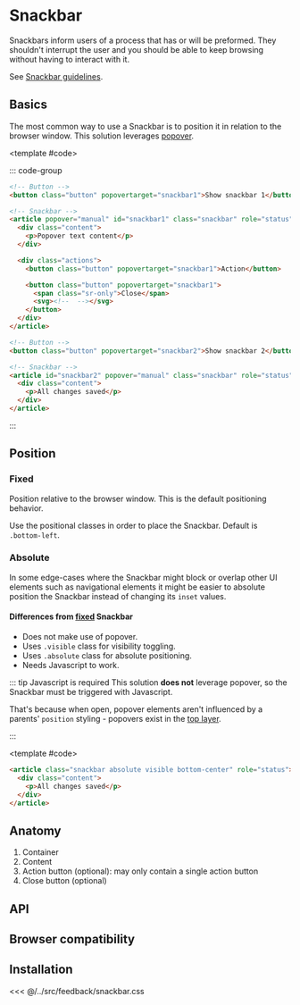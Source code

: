 <script setup>
	import { watch, ref } from "vue"
		import { useTimeoutFn } from '@vueuse/core'

	import Example from "../../.vitepress/theme/app/components/Example.vue"
	import Baseline from "../../.vitepress/theme/app/components/Baseline.vue"

const snackbar2 = ref()
const showSnackbar2 = ref(false)

watch(showSnackbar2, () => useTimeoutFn(() => {
	showSnackbar2.value = false
	snackbar2.value?.hidePopover()
}, 5000))


// Position
const positionSnackbar = ref()
const showPositionSnackbar = ref(false)
const positionClass = ref("")

const { start, stop } = useTimeoutFn(() => {
  showPositionSnackbar.value = false
  positionSnackbar.value?.hidePopover()
}, 2000)

function positionClick(direction) {
  if (showPositionSnackbar.value) {
    showPositionSnackbar.value = false
    positionSnackbar.value?.hidePopover()
  }

  stop()

  positionClass.value = direction
  showPositionSnackbar.value = true

  start()
}

// Watch for when the snackbar is hidden
watch(showPositionSnackbar, (newValue) => {
  if (!newValue) {
    stop()
    positionSnackbar.value?.hidePopover()
  }
})

// Absolute Snackbar
const showAbsoluteSnackbar = ref(false)
watch(showAbsoluteSnackbar, () => useTimeoutFn(() => {
	showAbsoluteSnackbar.value = false
}, 3000))

</script>

<style>
  .anatomy {
    outline: var(--_anatomy-border-gray);
    outline-offset: 2px;

    .content, button {
			outline: var(--_anatomy-border-red);
    }

  }
</style>

# Snackbar

Snackbars inform users of a process that has or will be preformed. They shouldn't interrupt the user and you should be able to keep browsing without having to interact with it.

See [Snackbar guidelines](https://m3.material.io/components/snackbar/guidelines).

## Basics

The most common way to use a Snackbar is to position it in relation to the browser window. This solution leverages [popover](https://developer.mozilla.org/en-US/docs/Web/HTML/Global_attributes/popover).

<Example>
<template #example>
<div class="row">
<button class="button" popovertarget="snackbar1">Show snackbar 1</button>
<button class="button" popovertarget="snackbar2" @click="showSnackbar2 = true;">Show snackbar 2</button>
</div>

<article popover="manual" id="snackbar1" class="snackbar" role="status">
	<div class="content">
    <p>Popover text content</p>
	</div>
	<div class="actions">
		<button class="button" popovertarget="snackbar1">Action</button>
		<button class="button" popovertarget="snackbar1">
			<span class="sr-only">Close</span>
			<svg xmlns="http://www.w3.org/2000/svg" width="32" height="32" viewBox="0 0 32 32"><path fill="currentColor" d="M26.113 4.116a1.25 1.25 0 0 1 1.768 1.768L17.766 15.999l10.115 10.114a1.25 1.25 0 1 1-1.768 1.768L16 17.766L5.884 27.881a1.25 1.25 0 1 1-1.768-1.768L14.231 16L4.116 5.884a1.25 1.25 0 1 1 1.768-1.768l10.115 10.115z"/></svg>
		</button>
	</div>
</article>

<article id="snackbar2" popover="manual" ref="snackbar2"  class="snackbar" role="status">
	<div class="content">
		<p>All changes saved</p>
	</div>
</article>
</template>

<template #code>

::: code-group

```html [snackbar-1.html]
<!-- Button -->
<button class="button" popovertarget="snackbar1">Show snackbar 1</button>

<!-- Snackbar -->
<article popover="manual" id="snackbar1" class="snackbar" role="status">
  <div class="content">
    <p>Popover text content</p>
  </div>

  <div class="actions">
    <button class="button" popovertarget="snackbar1">Action</button>

    <button class="button" popovertarget="snackbar1">
      <span class="sr-only">Close</span>
      <svg><!--  --></svg>
    </button>
  </div>
</article>
```

```html [snackbar-2.html]
<!-- Button -->
<button class="button" popovertarget="snackbar2">Show snackbar 2</button>

<!-- Snackbar -->
<article id="snackbar2" popover="manual" class="snackbar" role="status">
  <div class="content">
    <p>All changes saved</p>
  </div>
</article>
```

:::
</template>
</Example>

## Position

### Fixed

Position relative to the browser window. This is the default positioning behavior.

Use the positional classes in order to place the Snackbar. Default is `.bottom-left`.

<Example direction="stack">
<template #example>
	<div class="row">
		<button popovertarget="position-snackbar" @click="positionClick('top-left')" class="button small">.top-left</button>
		<button popovertarget="position-snackbar" @click="positionClick('top-center')" class="button small">.top-center</button>
		<button popovertarget="position-snackbar" @click="positionClick('top-right')" class="button small">.top-right</button>
	</div>
	<div class="row">
		<button popovertarget="position-snackbar" @click="positionClick('bottom-left')" class="button small">.bottom-left</button>
		<button popovertarget="position-snackbar" @click="positionClick('bottom-center')" class="button small">.bottom-center</button>
		<button popovertarget="position-snackbar" @click="positionClick('bottom-right')" class="button small">.bottom-right</button>
	</div>

<article id="position-snackbar" popover="manual" ref="positionSnackbar"  class="snackbar" :class="positionClass" role="status">
<div class="content">
	<p>All changes saved</p>
</div>
</article>
</template>

</Example>

<style>
	.position-parent {
		container-type: inline-size;
		border: 2px dotted gray;
		height: 300px;
		position: relative;
		width: 100%;
	}
</style>

### Absolute

In some edge-cases where the Snackbar might block or overlap other UI elements such as navigational elements it might be easier to absolute position the Snackbar instead of changing its `inset` values.

#### Differences from [fixed](#fixed) Snackbar

- Does not make use of popover.
- Uses `.visible` class for visibility toggling.
- Uses `.absolute` class for absolute positioning.
- Needs Javascript to work.

::: tip Javascript is required
This solution **does not** leverage popover, so the Snackbar must be triggered with Javascript.

That's because when open, popover elements aren't influenced by a parents' `position` styling - popovers exist in the [top layer](https://developer.mozilla.org/en-US/docs/Glossary/Top_layer).

:::

<Example direction="row">
<template #example>

<div class="position-parent">
<button class="button" @click="showAbsoluteSnackbar = true">Toggle snackbar</button>

<article :class="{'visible': showAbsoluteSnackbar}" class="snackbar absolute bottom-center" role="status">
<div class="content">
	<p>All changes saved</p>
</div>
</article>
</div>

</template>

<template #code>

```html
<article class="snackbar absolute visible bottom-center" role="status">
  <div class="content">
    <p>All changes saved</p>
  </div>
</article>
```

</template>
</Example>

## Anatomy

1. Container
2. Content
3. Action button (optional): may only contain a single action button
4. Close button (optional)

<Example>
<template #example>
<div class="snackbar anatomy" style="opacity: 1; position: relative; margin: 0; inset: revert; z-index: 1;">
	<div class="content">
		<p>Content</p>
	</div>
	<div class="actions">
		<button class="button">Action</button>
		<button class="button">
			<span class="sr-only">Action</span>
			<svg xmlns="http://www.w3.org/2000/svg" width="32" height="32" viewBox="0 0 32 32"><path fill="currentColor" d="M26.113 4.116a1.25 1.25 0 0 1 1.768 1.768L17.766 15.999l10.115 10.114a1.25 1.25 0 1 1-1.768 1.768L16 17.766L5.884 27.881a1.25 1.25 0 1 1-1.768-1.768L14.231 16L4.116 5.884a1.25 1.25 0 1 1 1.768-1.768l10.115 10.115z"/></svg>
		</button>
	</div>
</div>
</template>
</Example>

## API

<!--@include: ./snackbar-api.md -->

## Browser compatibility

<Baseline :ids="['popover','starting-style', 'overlay', 'transition-behavior', 'light-dark', 'color-mix', 'has']" />

## Installation

<<< @/../src/feedback/snackbar.css
